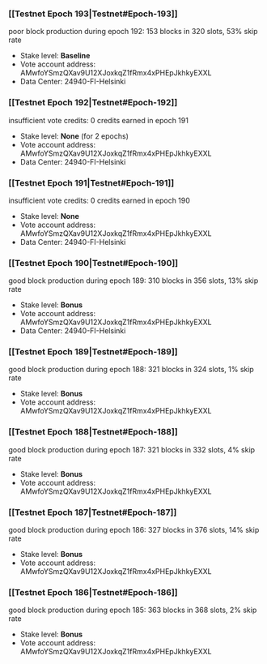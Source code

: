 ### [[Testnet Epoch 193|Testnet#Epoch-193]]
poor block production during epoch 192: 153 blocks in 320 slots, 53% skip rate 
* Stake level: **Baseline**
* Vote account address: AMwfoYSmzQXav9U12XJoxkqZ1fRmx4xPHEpJkhkyEXXL
* Data Center: 24940-FI-Helsinki
### [[Testnet Epoch 192|Testnet#Epoch-192]]
insufficient vote credits: 0 credits earned in epoch 191
* Stake level: **None** (for 2 epochs)
* Vote account address: AMwfoYSmzQXav9U12XJoxkqZ1fRmx4xPHEpJkhkyEXXL
* Data Center: 24940-FI-Helsinki
### [[Testnet Epoch 191|Testnet#Epoch-191]]
insufficient vote credits: 0 credits earned in epoch 190
* Stake level: **None**
* Vote account address: AMwfoYSmzQXav9U12XJoxkqZ1fRmx4xPHEpJkhkyEXXL
* Data Center: 24940-FI-Helsinki
### [[Testnet Epoch 190|Testnet#Epoch-190]]
good block production during epoch 189: 310 blocks in 356 slots, 13% skip rate
* Stake level: **Bonus**
* Vote account address: AMwfoYSmzQXav9U12XJoxkqZ1fRmx4xPHEpJkhkyEXXL
* Data Center: 24940-FI-Helsinki
### [[Testnet Epoch 189|Testnet#Epoch-189]]
good block production during epoch 188: 321 blocks in 324 slots, 1% skip rate
* Stake level: **Bonus**
* Vote account address: AMwfoYSmzQXav9U12XJoxkqZ1fRmx4xPHEpJkhkyEXXL
### [[Testnet Epoch 188|Testnet#Epoch-188]]
good block production during epoch 187: 321 blocks in 332 slots, 4% skip rate
* Stake level: **Bonus**
* Vote account address: AMwfoYSmzQXav9U12XJoxkqZ1fRmx4xPHEpJkhkyEXXL
### [[Testnet Epoch 187|Testnet#Epoch-187]]
good block production during epoch 186: 327 blocks in 376 slots, 14% skip rate
* Stake level: **Bonus**
* Vote account address: AMwfoYSmzQXav9U12XJoxkqZ1fRmx4xPHEpJkhkyEXXL
### [[Testnet Epoch 186|Testnet#Epoch-186]]
good block production during epoch 185: 363 blocks in 368 slots, 2% skip rate
* Stake level: **Bonus**
* Vote account address: AMwfoYSmzQXav9U12XJoxkqZ1fRmx4xPHEpJkhkyEXXL